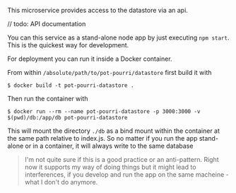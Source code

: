 This microservice provides access to the datastore via an api.

// todo: API documentation

You can this service as a stand-alone node app by just executing `npm start`. This is the quickest way for development.

For deployment you can run it inside a Docker container.

From within `/absolute/path/to/pot-pourri/datastore` first build it with

`$ docker build -t pot-pourri-datastore .`

Then run the container with

`$ docker run --rm --name pot-pourri-datastore -p 3000:3000 -v $(pwd)/db:/app/db pot-pourri-datastore`

This will mount the directory `./db` as a bind mount within the container at the same path relative to index.js. So no matter if you run the app stand-alone or in a container, it will always write to the same database

> I'm not quite sure if this is a good practice or an anti-pattern. Right now it supports my way of doing things but it might lead to interferences, if you develop and run the app on the same macheine - what I don't do anymore.
